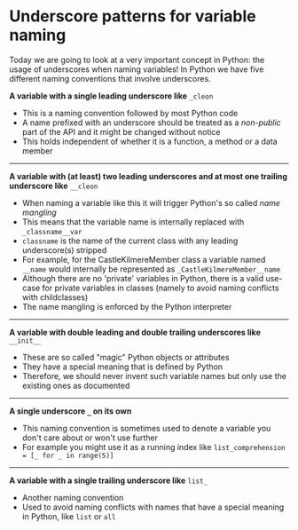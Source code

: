 # Underscore patterns for variable naming

Today we are going to look at a very important concept in Python: the usage of underscores when naming variables! In Python we have five different naming conventions that involve underscores. 
      
**A variable with a single leading underscore like** ```_cleon```
- This is a naming convention followed by most Python code   
- A name prefixed with an underscore should be treated as a *non-public* part of the API and it might be changed without notice   
- This holds independent of whether it is a function, a method or a data member   

----
   
**A variable with (at least) two leading underscores and at most one trailing underscore like** ```__cleon```   
- When naming a variable like this it will trigger Python's so called *name mangling*
- This means that the variable name is internally replaced with ```_classname__var```      
- ```classname``` is the name of the current class with any leading underscore(s) stripped   
- For example, for the CastleKilmereMember class a variable named ```__name``` would internally be represented as ```_CastleKilmereMember__name```   
- Although there are no 'private' variables in Python, there is a valid use-case for private variables in classes (namely to avoid naming conflicts with childclasses)   
- The name mangling is enforced by the Python interpreter   
   
---- 
   
**A variable with double leading and double trailing underscores like** ```__init__```   
- These are so called "magic" Python objects or attributes   
- They have a special meaning that is defined by Python    
- Therefore, we should never invent such variable names but only use the existing ones as documented   

----
   
**A single underscore ```_``` on its own**      
- This naming convention is sometimes used to denote a variable you don't care about or won't use further   
- For example you might use it as a running index like ```list_comprehension = [_ for _ in range(5)]```   

----

**A variable with a single trailing underscore like** ```list_```    
- Another naming convention    
- Used to avoid naming conflicts with names that have a special meaning in Python, like ```list``` or ```all```   
   
   
